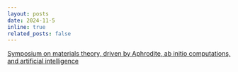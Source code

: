 ```yaml
---
layout: posts
date: 2024-11-5
inline: true
related_posts: false
---
```

[Symposium on materials theory, driven by Aphrodite, ab initio computations, and artificial intelligence](https://nomad.fhi.mpg.de/symposiumonmaterialstheorydrivenbyaphrodite2024)

